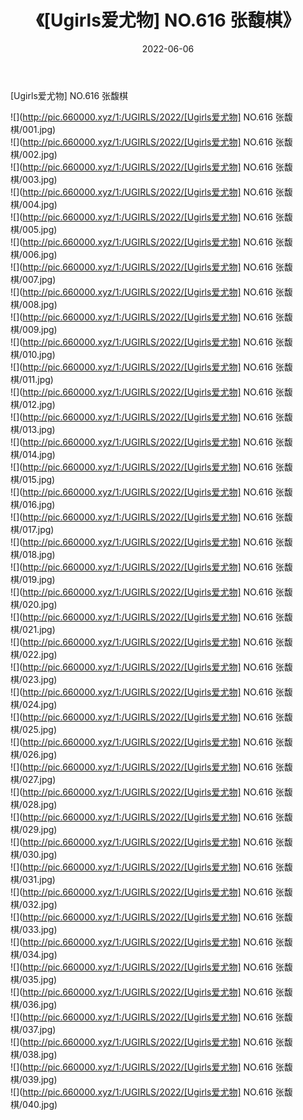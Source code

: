﻿---
layout: post
title:  《[Ugirls爱尤物] NO.616 张馥棋》
date:   2022-06-06
img: http://pic.660000.xyz/1:/UGIRLS/2022/[Ugirls爱尤物] NO.616 张馥棋/000.jpg
categories: [美女, 清纯, 唯美]
---

[Ugirls爱尤物] NO.616 张馥棋

 ![](http://pic.660000.xyz/1:/UGIRLS/2022/[Ugirls爱尤物] NO.616 张馥棋/001.jpg) <br>![](http://pic.660000.xyz/1:/UGIRLS/2022/[Ugirls爱尤物] NO.616 张馥棋/002.jpg) <br>![](http://pic.660000.xyz/1:/UGIRLS/2022/[Ugirls爱尤物] NO.616 张馥棋/003.jpg) <br>![](http://pic.660000.xyz/1:/UGIRLS/2022/[Ugirls爱尤物] NO.616 张馥棋/004.jpg) <br>![](http://pic.660000.xyz/1:/UGIRLS/2022/[Ugirls爱尤物] NO.616 张馥棋/005.jpg) <br>![](http://pic.660000.xyz/1:/UGIRLS/2022/[Ugirls爱尤物] NO.616 张馥棋/006.jpg) <br>![](http://pic.660000.xyz/1:/UGIRLS/2022/[Ugirls爱尤物] NO.616 张馥棋/007.jpg) <br>![](http://pic.660000.xyz/1:/UGIRLS/2022/[Ugirls爱尤物] NO.616 张馥棋/008.jpg) <br>![](http://pic.660000.xyz/1:/UGIRLS/2022/[Ugirls爱尤物] NO.616 张馥棋/009.jpg) <br>![](http://pic.660000.xyz/1:/UGIRLS/2022/[Ugirls爱尤物] NO.616 张馥棋/010.jpg) <br>![](http://pic.660000.xyz/1:/UGIRLS/2022/[Ugirls爱尤物] NO.616 张馥棋/011.jpg) <br>![](http://pic.660000.xyz/1:/UGIRLS/2022/[Ugirls爱尤物] NO.616 张馥棋/012.jpg) <br>![](http://pic.660000.xyz/1:/UGIRLS/2022/[Ugirls爱尤物] NO.616 张馥棋/013.jpg) <br>![](http://pic.660000.xyz/1:/UGIRLS/2022/[Ugirls爱尤物] NO.616 张馥棋/014.jpg) <br>![](http://pic.660000.xyz/1:/UGIRLS/2022/[Ugirls爱尤物] NO.616 张馥棋/015.jpg) <br>![](http://pic.660000.xyz/1:/UGIRLS/2022/[Ugirls爱尤物] NO.616 张馥棋/016.jpg) <br>![](http://pic.660000.xyz/1:/UGIRLS/2022/[Ugirls爱尤物] NO.616 张馥棋/017.jpg) <br>![](http://pic.660000.xyz/1:/UGIRLS/2022/[Ugirls爱尤物] NO.616 张馥棋/018.jpg) <br>![](http://pic.660000.xyz/1:/UGIRLS/2022/[Ugirls爱尤物] NO.616 张馥棋/019.jpg) <br>![](http://pic.660000.xyz/1:/UGIRLS/2022/[Ugirls爱尤物] NO.616 张馥棋/020.jpg) <br>![](http://pic.660000.xyz/1:/UGIRLS/2022/[Ugirls爱尤物] NO.616 张馥棋/021.jpg) <br>![](http://pic.660000.xyz/1:/UGIRLS/2022/[Ugirls爱尤物] NO.616 张馥棋/022.jpg) <br>![](http://pic.660000.xyz/1:/UGIRLS/2022/[Ugirls爱尤物] NO.616 张馥棋/023.jpg) <br>![](http://pic.660000.xyz/1:/UGIRLS/2022/[Ugirls爱尤物] NO.616 张馥棋/024.jpg) <br>![](http://pic.660000.xyz/1:/UGIRLS/2022/[Ugirls爱尤物] NO.616 张馥棋/025.jpg) <br>![](http://pic.660000.xyz/1:/UGIRLS/2022/[Ugirls爱尤物] NO.616 张馥棋/026.jpg) <br>![](http://pic.660000.xyz/1:/UGIRLS/2022/[Ugirls爱尤物] NO.616 张馥棋/027.jpg) <br>![](http://pic.660000.xyz/1:/UGIRLS/2022/[Ugirls爱尤物] NO.616 张馥棋/028.jpg) <br>![](http://pic.660000.xyz/1:/UGIRLS/2022/[Ugirls爱尤物] NO.616 张馥棋/029.jpg) <br>![](http://pic.660000.xyz/1:/UGIRLS/2022/[Ugirls爱尤物] NO.616 张馥棋/030.jpg) <br>![](http://pic.660000.xyz/1:/UGIRLS/2022/[Ugirls爱尤物] NO.616 张馥棋/031.jpg) <br>![](http://pic.660000.xyz/1:/UGIRLS/2022/[Ugirls爱尤物] NO.616 张馥棋/032.jpg) <br>![](http://pic.660000.xyz/1:/UGIRLS/2022/[Ugirls爱尤物] NO.616 张馥棋/033.jpg) <br>![](http://pic.660000.xyz/1:/UGIRLS/2022/[Ugirls爱尤物] NO.616 张馥棋/034.jpg) <br>![](http://pic.660000.xyz/1:/UGIRLS/2022/[Ugirls爱尤物] NO.616 张馥棋/035.jpg) <br>![](http://pic.660000.xyz/1:/UGIRLS/2022/[Ugirls爱尤物] NO.616 张馥棋/036.jpg) <br>![](http://pic.660000.xyz/1:/UGIRLS/2022/[Ugirls爱尤物] NO.616 张馥棋/037.jpg) <br>![](http://pic.660000.xyz/1:/UGIRLS/2022/[Ugirls爱尤物] NO.616 张馥棋/038.jpg) <br>![](http://pic.660000.xyz/1:/UGIRLS/2022/[Ugirls爱尤物] NO.616 张馥棋/039.jpg) <br>![](http://pic.660000.xyz/1:/UGIRLS/2022/[Ugirls爱尤物] NO.616 张馥棋/040.jpg) <br>